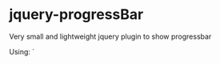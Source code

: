 jquery-progressBar
==================

Very small and lightweight jquery plugin to show progressbar

Using:
    <script type="text/javascript" src="http://code.jquery.com/jquery-1.9.0.min.js"></script>
    <script type="text/javascript" src="jquery-progressbar.js"></script>`
    <script type="text/javascript">
	(function () {
            $(function () {
                $.progressBar({imagePath: "ajax-loader.gif"});
                (function () {
		$(function () {
			$.progressBar({imagePath: "ajax-loader.gif"});
			setTimeout(function () {
				$.progressBar('hide');
			}, 5000);
			})
		})();
            })
        })();
    </script>
    <link type="text/css" rel="stylesheet" href="jquery-progress.css"></link>
